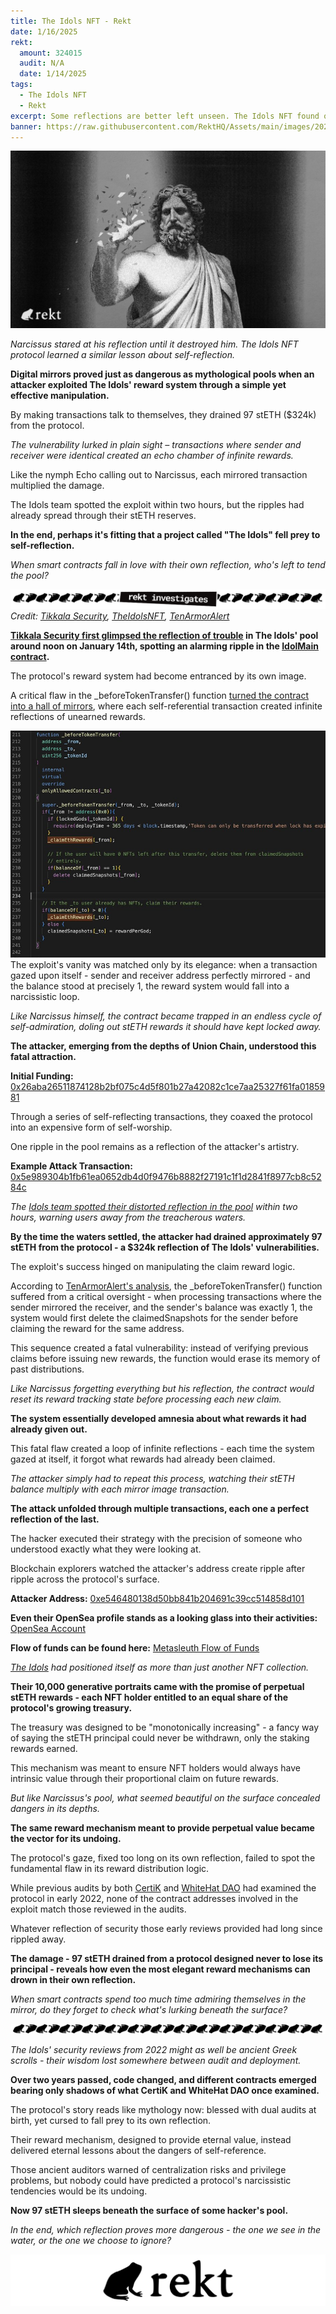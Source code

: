 ```yaml
---
title: The Idols NFT - Rekt
date: 1/16/2025
rekt:
  amount: 324015
  audit: N/A
  date: 1/14/2025
tags:
  - The Idols NFT
  - Rekt
excerpt: Some reflections are better left unseen. The Idols NFT found out the hard way - never trust a mirror. A flaw in their reward system let an attacker drain 97 stETH ($324k) by setting sender and receiver to the same address.
banner: https://raw.githubusercontent.com/RektHQ/Assets/main/images/2023/01/idolsnft-rekt-header.png
---
```

![](https://raw.githubusercontent.com/RektHQ/Assets/main/images/2023/01/idolsnft-rekt-header.png)




_Narcissus stared at his reflection until it destroyed him. The Idols NFT protocol learned a similar lesson about self-reflection._

  

**Digital mirrors proved just as dangerous as mythological pools when an attacker exploited The Idols' reward system through a simple yet effective manipulation.**

  

By making transactions talk to themselves, they drained 97 stETH ($324k) from the protocol.

  

_The vulnerability lurked in plain sight – transactions where sender and receiver were identical created an echo chamber of infinite rewards._

  

Like the nymph Echo calling out to Narcissus, each mirrored transaction multiplied the damage.

  

The Idols team spotted the exploit within two hours, but the ripples had already spread through their stETH reserves.

  

**In the end, perhaps it's fitting that a project called "The Idols" fell prey to self-reflection.**

  

_When smart contracts fall in love with their own reflection, who's left to tend the pool?_

![](https://raw.githubusercontent.com/RektHQ/Assets/main/images/2021/09/rekt-investigates-linebreak.png)
_Credit: [Tikkala Security](https://x.com/tikkalaresearch/status/1879234084318404798), [TheIdolsNFT](https://x.com/TheIdolsNFT/status/1879256089784635690), [TenArmorAlert](https://x.com/TenArmorAlert/status/1879376744161132981)_

  

**[Tikkala Security first glimpsed the reflection of trouble](https://x.com/tikkalaresearch/status/1879234084318404798) in The Idols' pool around noon on January 14th, spotting an alarming ripple in the [IdolMain contract](https://etherscan.io/address/0x439cac149b935ae1d726569800972e1669d17094).**

  

The protocol's reward system had become entranced by its own image.

  

A critical flaw in the _beforeTokenTransfer() function [turned the contract into a hall of mirrors](https://x.com/tikkalaresearch/status/1879234084318404798), where each self-referential transaction created infinite reflections of unearned rewards.

![](https://raw.githubusercontent.com/RektHQ/Assets/main/images/2023/01/idolsnft-exploit.png)
The exploit's vanity was matched only by its elegance: when a transaction gazed upon itself - sender and receiver address perfectly mirrored - and the balance stood at precisely 1, the reward system would fall into a narcissistic loop.

  

_Like Narcissus himself, the contract became trapped in an endless cycle of self-admiration, doling out stETH rewards it should have kept locked away._

  

**The attacker, emerging from the depths of Union Chain, understood this fatal attraction.**  
  
**Initial Funding:**
[0x26aba26511874128b2bf075c4d5f801b27a42082c1ce7aa25327f61fa0185981](https://etherscan.io/tx/0x26aba26511874128b2bf075c4d5f801b27a42082c1ce7aa25327f61fa0185981)

  

Through a series of self-reflecting transactions, they coaxed the protocol into an expensive form of self-worship.

  

One ripple in the pool remains as a reflection of the attacker's artistry.  
  
**Example Attack Transaction:**
[0x5e989304b1fb61ea0652db4d0f9476b8882f27191c1f1d2841f8977cb8c5284c](https://etherscan.io/tx/0x5e989304b1fb61ea0652db4d0f9476b8882f27191c1f1d2841f8977cb8c5284c)

_The [Idols team spotted their distorted reflection in the pool](https://x.com/TheIdolsNFT/status/1879256089784635690) within two hours, warning users away from the treacherous waters._

  

**By the time the waters settled, the attacker had drained approximately 97 stETH from the protocol - a $324k reflection of The Idols' vulnerabilities.**

  

The exploit's success hinged on manipulating the claim reward logic.

  

According to [TenArmorAlert's analysis](https://x.com/TenArmorAlert/status/1879376744161132981), the _beforeTokenTransfer() function suffered from a critical oversight - when processing transactions where the sender mirrored the receiver, and the sender's balance was exactly 1, the system would first delete the claimedSnapshots for the sender before claiming the reward for the same address.

  

This sequence created a fatal vulnerability: instead of verifying previous claims before issuing new rewards, the function would erase its memory of past distributions.

  

_Like Narcissus forgetting everything but his reflection, the contract would reset its reward tracking state before processing each new claim._

  

**The system essentially developed amnesia about what rewards it had already given out.**

  

This fatal flaw created a loop of infinite reflections - each time the system gazed at itself, it forgot what rewards had already been claimed.

  

_The attacker simply had to repeat this process, watching their stETH balance multiply with each mirror image transaction._

  

**The attack unfolded through multiple transactions, each one a perfect reflection of the last.**

  

The hacker executed their strategy with the precision of someone who understood exactly what they were looking at.  
  
Blockchain explorers watched the attacker's address create ripple after ripple across the protocol's surface.

  
**Attacker Address:**
[0xe546480138d50bb841b204691c39cc514858d101](https://etherscan.io/address/0xe546480138d50bb841b204691c39cc514858d101)

**Even their OpenSea profile stands as a looking glass into their activities:**
[OpenSea Account](https://opensea.io/0xE546480138D50Bb841B204691C39cC514858d101)

**Flow of funds can be found here:**
[Metasleuth Flow of Funds](https://metasleuth.io/result/eth/0xe546480138d50bb841b204691c39cc514858d101)

_[The Idols](https://www.theidols.io/) had positioned itself as more than just another NFT collection._

  

**Their 10,000 generative portraits came with the promise of perpetual stETH rewards - each NFT holder entitled to an equal share of the protocol's growing treasury.**

  

The treasury was designed to be "monotonically increasing" - a fancy way of saying the stETH principal could never be withdrawn, only the staking rewards earned.

  

This mechanism was meant to ensure NFT holders would always have intrinsic value through their proportional claim on future rewards.

  

_But like Narcissus's pool, what seemed beautiful on the surface concealed dangers in its depths._

  

**The same reward mechanism meant to provide perpetual value became the vector for its undoing.**

  

The protocol's gaze, fixed too long on its own reflection, failed to spot the fundamental flaw in its reward distribution logic.

  

While previous audits by both [CertiK](https://4130580353-files.gitbook.io/~/files/v0/b/gitbook-x-prod.appspot.com/o/spaces%2Fba7s5jnnrOzcoSBMQAGq%2Fuploads%2FJc6W2sm0sGnJihyrsnQ6%2FCertik%20-%20The%20Idols%20NFT.pdf?alt=media&token=480f3473-8a2a-46e4-96b9-866709bd09fc) and [WhiteHat DAO](https://4130580353-files.gitbook.io/~/files/v0/b/gitbook-x-prod.appspot.com/o/spaces%2Fba7s5jnnrOzcoSBMQAGq%2Fuploads%2FaHFdiiTIbOAfE09s9boc%2FThe%20Idols%20Audit%20(WhiteHatDAO).pdf?alt=media&token=b66b4b16-826d-476c-a2de-b11261585099) had examined the protocol in early 2022, none of the contract addresses involved in the exploit match those reviewed in the audits.

  

Whatever reflection of security those early reviews provided had long since rippled away.

  

**The damage - 97 stETH drained from a protocol designed never to lose its principal - reveals how even the most elegant reward mechanisms can drown in their own reflection.**

  

_When smart contracts spend too much time admiring themselves in the mirror, do they forget to check what's lurking beneath the surface?_


![](https://raw.githubusercontent.com/RektHQ/Assets/main/images/2021/03/rekt-linebreak.png)


_The Idols' security reviews from 2022 might as well be ancient Greek scrolls - their wisdom lost somewhere between audit and deployment._

  

**Over two years passed, code changed, and different contracts emerged bearing only shadows of what CertiK and WhiteHat DAO once examined.**

  

The protocol's story reads like mythology now: blessed with dual audits at birth, yet cursed to fall prey to its own reflection.

  

Their reward mechanism, designed to provide eternal value, instead delivered eternal lessons about the dangers of self-reference.

  

Those ancient auditors warned of centralization risks and privilege problems, but nobody could have predicted a protocol's narcissistic tendencies would be its undoing.

  

**Now 97 stETH sleeps beneath the surface of some hacker's pool.**

  

_In the end, which reflection proves more dangerous - the one we see in the water, or the one we choose to ignore?_


![](https://raw.githubusercontent.com/RektHQ/Assets/main/images/2021/08/rekt-outline-conc.png)









